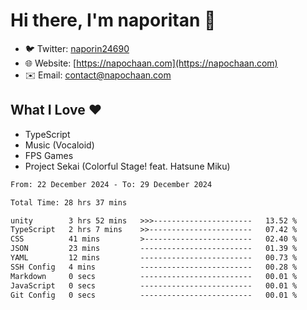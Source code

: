 # Hi there, I'm naporitan 👋

- 🐦 Twitter: [naporin24690](https://twitter.com/naporin24690)
- 🌐 Website: [https://napochaan.com](https://napochaan.com)
- ✉️ Email: [contact@napochaan.com](mailto:contact@napochaan.com)

## What I Love ❤️
- TypeScript
- Music (Vocaloid)
- FPS Games
- Project Sekai (Colorful Stage! feat. Hatsune Miku)

<!--START_SECTION:waka-->

```txt
From: 22 December 2024 - To: 29 December 2024

Total Time: 28 hrs 37 mins

unity        3 hrs 52 mins   >>>----------------------   13.52 %
TypeScript   2 hrs 7 mins    >>-----------------------   07.42 %
CSS          41 mins         >------------------------   02.40 %
JSON         23 mins         -------------------------   01.39 %
YAML         12 mins         -------------------------   00.73 %
SSH Config   4 mins          -------------------------   00.28 %
Markdown     0 secs          -------------------------   00.01 %
JavaScript   0 secs          -------------------------   00.01 %
Git Config   0 secs          -------------------------   00.01 %
```

<!--END_SECTION:waka-->

